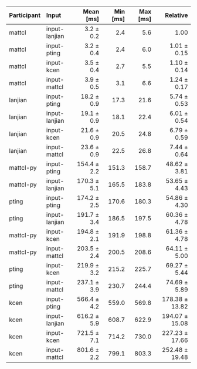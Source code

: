 | Participant | Input | Mean [ms] | Min [ms] | Max [ms] | Relative |
|:---|:---|---:|---:|---:|---:|
| mattcl | input-lanjian | 3.2 ± 0.2 | 2.4 | 5.6 | 1.00 |
| mattcl | input-pting | 3.2 ± 0.4 | 2.4 | 6.0 | 1.01 ± 0.15 |
| mattcl | input-kcen | 3.5 ± 0.4 | 2.7 | 5.5 | 1.10 ± 0.14 |
| mattcl | input-mattcl | 3.9 ± 0.5 | 3.1 | 6.6 | 1.24 ± 0.17 |
| lanjian | input-pting | 18.2 ± 0.9 | 17.3 | 21.6 | 5.74 ± 0.53 |
| lanjian | input-lanjian | 19.1 ± 0.9 | 18.1 | 22.4 | 6.01 ± 0.54 |
| lanjian | input-kcen | 21.6 ± 0.9 | 20.5 | 24.8 | 6.79 ± 0.59 |
| lanjian | input-mattcl | 23.6 ± 0.9 | 22.5 | 26.8 | 7.44 ± 0.64 |
| mattcl-py | input-pting | 154.4 ± 2.2 | 151.3 | 158.7 | 48.62 ± 3.81 |
| mattcl-py | input-lanjian | 170.3 ± 5.1 | 165.5 | 183.8 | 53.65 ± 4.43 |
| pting | input-pting | 174.2 ± 2.5 | 170.6 | 180.3 | 54.86 ± 4.30 |
| pting | input-lanjian | 191.7 ± 3.4 | 186.5 | 197.5 | 60.36 ± 4.78 |
| mattcl-py | input-kcen | 194.8 ± 2.1 | 191.9 | 198.8 | 61.36 ± 4.78 |
| mattcl-py | input-mattcl | 203.5 ± 2.4 | 200.5 | 208.6 | 64.11 ± 5.00 |
| pting | input-kcen | 219.9 ± 3.2 | 215.2 | 225.7 | 69.27 ± 5.44 |
| pting | input-mattcl | 237.1 ± 3.9 | 230.7 | 244.4 | 74.69 ± 5.89 |
| kcen | input-pting | 566.4 ± 4.2 | 559.0 | 569.8 | 178.38 ± 13.82 |
| kcen | input-lanjian | 616.2 ± 5.9 | 608.7 | 622.9 | 194.07 ± 15.08 |
| kcen | input-kcen | 721.5 ± 7.1 | 714.2 | 730.0 | 227.23 ± 17.66 |
| kcen | input-mattcl | 801.6 ± 2.2 | 799.1 | 803.3 | 252.48 ± 19.48 |
